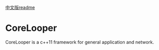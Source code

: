 [中文版readme](doc/cn/readme.md)

# CoreLooper
CoreLooper is a c++11 framework for general application and network.


